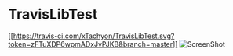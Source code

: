 # TravisLibTest

[[https://travis-ci.com/xTachyon/TravisLibTest.svg?token=zFTuXDP6wpmADxJvPJKB&branch=master]]
![ScreenShot](https://travis-ci.com/xTachyon/TravisLibTest.svg?token=zFTuXDP6wpmADxJvPJKB&branch=master)
